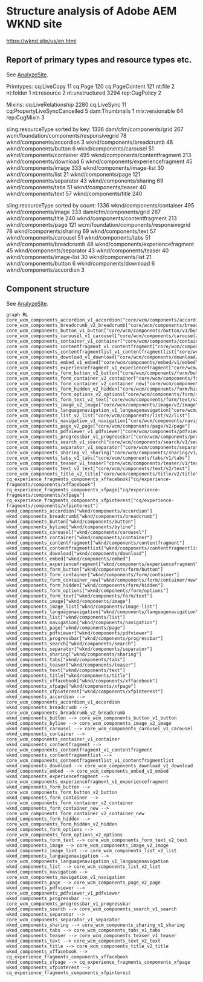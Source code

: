 # Structure analysis of Adobe AEM WKND site

https://wknd.site/us/en.html

## Report of primary types and resource types etc.

See [AnalyzeSite](AnalyzeSite.md).

Primtypes:
cq:LiveCopy	11
cq:Page	120
cq:PageContent	121
nt:file	2
nt:folder	1
nt:resource	2
nt:unstructured	3294
rep:CugPolicy	2


Mixins:
cq:LiveRelationship	2280
cq:LiveSync	11
cq:PropertyLiveSyncCancelled	5
dam:Thumbnails	1
mix:versionable	64
rep:CugMixin	3


sling:resourceType sorted by key:
	1336
dam/cfm/components/grid	267
wcm/foundation/components/responsivegrid	78
wknd/components/accordion	3
wknd/components/breadcrumb	48
wknd/components/button	6
wknd/components/carousel	51
wknd/components/container	495
wknd/components/contentfragment	213
wknd/components/download	6
wknd/components/experiencefragment	45
wknd/components/image	333
wknd/components/image-list	30
wknd/components/list	21
wknd/components/page	121
wknd/components/separator	43
wknd/components/sharing	69
wknd/components/tabs	51
wknd/components/teaser	40
wknd/components/text	57
wknd/components/title	240

sling:resourceType sorted by count:
	1336
wknd/components/container	495
wknd/components/image	333
dam/cfm/components/grid	267
wknd/components/title	240
wknd/components/contentfragment	213
wknd/components/page	121
wcm/foundation/components/responsivegrid	78
wknd/components/sharing	69
wknd/components/text	57
wknd/components/carousel	51
wknd/components/tabs	51
wknd/components/breadcrumb	48
wknd/components/experiencefragment	45
wknd/components/separator	43
wknd/components/teaser	40
wknd/components/image-list	30
wknd/components/list	21
wknd/components/button	6
wknd/components/download	6
wknd/components/accordion	3

## Component structure

See [AnalyzeSite](AnalyzeSite.md).

```mermaid
graph RL
core_wcm_components_accordion_v1_accordion["core/wcm/components/accordion/v1/accordion"]
core_wcm_components_breadcrumb_v2_breadcrumb["core/wcm/components/breadcrumb/v2/breadcrumb"]
core_wcm_components_button_v1_button["core/wcm/components/button/v1/button"]
core_wcm_components_carousel_v1_carousel["core/wcm/components/carousel/v1/carousel"]
core_wcm_components_container_v1_container["core/wcm/components/container/v1/container"]
core_wcm_components_contentfragment_v1_contentfragment["core/wcm/components/contentfragment/v1/contentfragment"]
core_wcm_components_contentfragmentlist_v1_contentfragmentlist["core/wcm/components/contentfragmentlist/v1/contentfragmentlist"]
core_wcm_components_download_v1_download["core/wcm/components/download/v1/download"]
core_wcm_components_embed_v1_embed["core/wcm/components/embed/v1/embed"]
core_wcm_components_experiencefragment_v1_experiencefragment["core/wcm/components/experiencefragment/v1/experiencefragment"]
core_wcm_components_form_button_v2_button["core/wcm/components/form/button/v2/button"]
core_wcm_components_form_container_v2_container["core/wcm/components/form/container/v2/container"]
core_wcm_components_form_container_v2_container_new["core/wcm/components/form/container/v2/container/new"]
core_wcm_components_form_hidden_v2_hidden["core/wcm/components/form/hidden/v2/hidden"]
core_wcm_components_form_options_v2_options["core/wcm/components/form/options/v2/options"]
core_wcm_components_form_text_v2_text["core/wcm/components/form/text/v2/text"]
core_wcm_components_image_v2_image["core/wcm/components/image/v2/image"]
core_wcm_components_languagenavigation_v1_languagenavigation["core/wcm/components/languagenavigation/v1/languagenavigation"]
core_wcm_components_list_v2_list["core/wcm/components/list/v2/list"]
core_wcm_components_navigation_v1_navigation["core/wcm/components/navigation/v1/navigation"]
core_wcm_components_page_v2_page["core/wcm/components/page/v2/page"]
core_wcm_components_pdfviewer_v1_pdfviewer["core/wcm/components/pdfviewer/v1/pdfviewer"]
core_wcm_components_progressbar_v1_progressbar["core/wcm/components/progressbar/v1/progressbar"]
core_wcm_components_search_v1_search["core/wcm/components/search/v1/search"]
core_wcm_components_separator_v1_separator["core/wcm/components/separator/v1/separator"]
core_wcm_components_sharing_v1_sharing["core/wcm/components/sharing/v1/sharing"]
core_wcm_components_tabs_v1_tabs["core/wcm/components/tabs/v1/tabs"]
core_wcm_components_teaser_v1_teaser["core/wcm/components/teaser/v1/teaser"]
core_wcm_components_text_v2_text["core/wcm/components/text/v2/text"]
core_wcm_components_title_v2_title["core/wcm/components/title/v2/title"]
cq_experience_fragments_components_xffacebook["cq/experience-fragments/components/xffacebook"]
cq_experience_fragments_components_xfpage["cq/experience-fragments/components/xfpage"]
cq_experience_fragments_components_xfpinterest["cq/experience-fragments/components/xfpinterest"]
wknd_components_accordion["wknd/components/accordion"]
wknd_components_breadcrumb["wknd/components/breadcrumb"]
wknd_components_button["wknd/components/button"]
wknd_components_byline["wknd/components/byline"]
wknd_components_carousel["wknd/components/carousel"]
wknd_components_container["wknd/components/container"]
wknd_components_contentfragment["wknd/components/contentfragment"]
wknd_components_contentfragmentlist["wknd/components/contentfragmentlist"]
wknd_components_download["wknd/components/download"]
wknd_components_embed["wknd/components/embed"]
wknd_components_experiencefragment["wknd/components/experiencefragment"]
wknd_components_form_button["wknd/components/form/button"]
wknd_components_form_container["wknd/components/form/container"]
wknd_components_form_container_new["wknd/components/form/container/new"]
wknd_components_form_hidden["wknd/components/form/hidden"]
wknd_components_form_options["wknd/components/form/options"]
wknd_components_form_text["wknd/components/form/text"]
wknd_components_image["wknd/components/image"]
wknd_components_image_list["wknd/components/image-list"]
wknd_components_languagenavigation["wknd/components/languagenavigation"]
wknd_components_list["wknd/components/list"]
wknd_components_navigation["wknd/components/navigation"]
wknd_components_page["wknd/components/page"]
wknd_components_pdfviewer["wknd/components/pdfviewer"]
wknd_components_progressbar["wknd/components/progressbar"]
wknd_components_search["wknd/components/search"]
wknd_components_separator["wknd/components/separator"]
wknd_components_sharing["wknd/components/sharing"]
wknd_components_tabs["wknd/components/tabs"]
wknd_components_teaser["wknd/components/teaser"]
wknd_components_text["wknd/components/text"]
wknd_components_title["wknd/components/title"]
wknd_components_xffacebook["wknd/components/xffacebook"]
wknd_components_xfpage["wknd/components/xfpage"]
wknd_components_xfpinterest["wknd/components/xfpinterest"]
wknd_components_accordion --> core_wcm_components_accordion_v1_accordion
wknd_components_breadcrumb --> core_wcm_components_breadcrumb_v2_breadcrumb
wknd_components_button --> core_wcm_components_button_v1_button
wknd_components_byline --> core_wcm_components_image_v2_image
wknd_components_carousel --> core_wcm_components_carousel_v1_carousel
wknd_components_container --> core_wcm_components_container_v1_container
wknd_components_contentfragment --> core_wcm_components_contentfragment_v1_contentfragment
wknd_components_contentfragmentlist --> core_wcm_components_contentfragmentlist_v1_contentfragmentlist
wknd_components_download --> core_wcm_components_download_v1_download
wknd_components_embed --> core_wcm_components_embed_v1_embed
wknd_components_experiencefragment --> core_wcm_components_experiencefragment_v1_experiencefragment
wknd_components_form_button --> core_wcm_components_form_button_v2_button
wknd_components_form_container --> core_wcm_components_form_container_v2_container
wknd_components_form_container_new --> core_wcm_components_form_container_v2_container_new
wknd_components_form_hidden --> core_wcm_components_form_hidden_v2_hidden
wknd_components_form_options --> core_wcm_components_form_options_v2_options
wknd_components_form_text --> core_wcm_components_form_text_v2_text
wknd_components_image --> core_wcm_components_image_v2_image
wknd_components_image_list --> core_wcm_components_list_v2_list
wknd_components_languagenavigation --> core_wcm_components_languagenavigation_v1_languagenavigation
wknd_components_list --> core_wcm_components_list_v2_list
wknd_components_navigation --> core_wcm_components_navigation_v1_navigation
wknd_components_page --> core_wcm_components_page_v2_page
wknd_components_pdfviewer --> core_wcm_components_pdfviewer_v1_pdfviewer
wknd_components_progressbar --> core_wcm_components_progressbar_v1_progressbar
wknd_components_search --> core_wcm_components_search_v1_search
wknd_components_separator --> core_wcm_components_separator_v1_separator
wknd_components_sharing --> core_wcm_components_sharing_v1_sharing
wknd_components_tabs --> core_wcm_components_tabs_v1_tabs
wknd_components_teaser --> core_wcm_components_teaser_v1_teaser
wknd_components_text --> core_wcm_components_text_v2_text
wknd_components_title --> core_wcm_components_title_v2_title
wknd_components_xffacebook --> cq_experience_fragments_components_xffacebook
wknd_components_xfpage --> cq_experience_fragments_components_xfpage
wknd_components_xfpinterest --> cq_experience_fragments_components_xfpinterest
```
